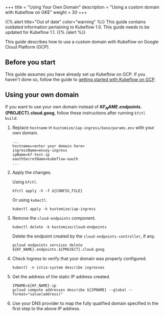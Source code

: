 +++
title = "Using Your Own Domain"
description = "Using a custom domain with Kubeflow on GKE"
weight = 30
+++

{{% alert title="Out of date" color="warning" %}}
This guide contains outdated information pertaining to Kubeflow 1.0. This guide
needs to be updated for Kubeflow 1.1.
{{% /alert %}}


This guide describes how to use a custom domain with Kubeflow on Google Cloud
Platform (GCP).

## Before you start

This guide assumes you have already set up Kubeflow on GCP. If you haven't done
so, follow the guide to
[getting started with Kubeflow on GCP](/docs/gke/deploy/).

## Using your own domain

If you want to use your own domain instead of **${KF_NAME}.endpoints.${PROJECT}.cloud.goog**, follow these instructions after running `kfctl build`:

1. Replace `hostname` in `kustomize/iap-ingress/base/params.env` with your own domain.
    ```
    ...
    hostname=<enter your domain here>
    ingressName=envoy-ingress
    ipName=kf-test-ip
    oauthSecretName=kubeflow-oauth
    ...
    ```

1. Apply the changes.

    Using `kfctl`.

    ```
    kfctl apply -V -f ${CONFIG_FILE}
    ```

    Or using `kubectl`.

    ```
    kubectl apply -k kustomize/iap-ingress
    ```

1. Remove the `cloud-endpoints` component.
    ```
    kubectl delete -k kustomize/cloud-endpoints
    ```

    Delete the endpoint created by the `cloud-endpoints-controller`, if any.
    ```
    gcloud endpoints services delete ${KF_NAME}.endpoints.${PROJECT}.cloud.goog
    ```

1. Check Ingress to verify that your domain was properly configured.
    ```
    kubectl -n istio-system describe ingresses
    ```

1. Get the address of the static IP address created.
    ```
    IPNAME=${KF_NAME}-ip
    gcloud compute addresses describe ${IPNAME} --global --format="value(address)"
    ```

1. Use your DNS provider to map the fully qualified domain specified in the first step to the above IP address.
